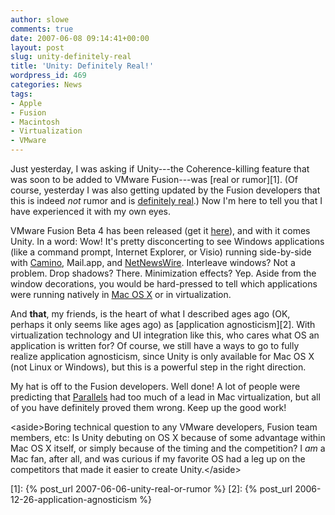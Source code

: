 ```yaml
---
author: slowe
comments: true
date: 2007-06-08 09:14:41+00:00
layout: post
slug: unity-definitely-real
title: 'Unity: Definitely Real!'
wordpress_id: 469
categories: News
tags:
- Apple
- Fusion
- Macintosh
- Virtualization
- VMware
---
```


Just yesterday, I was asking if Unity---the Coherence-killing feature that was soon to be added to VMware Fusion---was [real or rumor][1]. (Of course, yesterday I was also getting updated by the Fusion developers that this is indeed _not_ rumor and is [definitely real](http://compfusion.blogspot.com/2007/06/leapfrogged.html).) Now I'm here to tell you that I have experienced it with my own eyes.

VMware Fusion Beta 4 has been released (get it [here](http://www.vmware.com/mac/)), and with it comes Unity. In a word: Wow! It's pretty disconcerting to see Windows applications (like a command prompt, Internet Explorer, or Visio) running side-by-side with [Camino](http://www.caminobrowser.org/), Mail.app, and [NetNewsWire](http://www.newsgator.com/Individuals/NetNewsWire/). Interleave windows? Not a problem. Drop shadows? There. Minimization effects? Yep. Aside from the window decorations, you would be hard-pressed to tell which applications were running natively in [Mac OS X](http://www.apple.com/macosx/) or in virtualization.

And **that**, my friends, is the heart of what I described ages ago (OK, perhaps it only seems like ages ago) as [application agnosticism][2]. With virtualization technology and UI integration like this, who cares what OS an application is written for? Of course, we still have a ways to go to fully realize application agnosticism, since Unity is only available for Mac OS X (not Linux or Windows), but this is a powerful step in the right direction.

My hat is off to the Fusion developers. Well done! A lot of people were predicting that [Parallels](http://www.parallels.com/) had too much of a lead in Mac virtualization, but all of you have definitely proved them wrong. Keep up the good work!

&lt;aside&gt;Boring technical question to any VMware developers, Fusion team members, etc: Is Unity debuting on OS X because of some advantage within Mac OS X itself, or simply because of the timing and the competition? I _am_ a Mac fan, after all, and was curious if my favorite OS had a leg up on the competitors that made it easier to create Unity.&lt;/aside&gt;

[1]: {% post_url 2007-06-06-unity-real-or-rumor %}
[2]: {% post_url 2006-12-26-application-agnosticism %}
